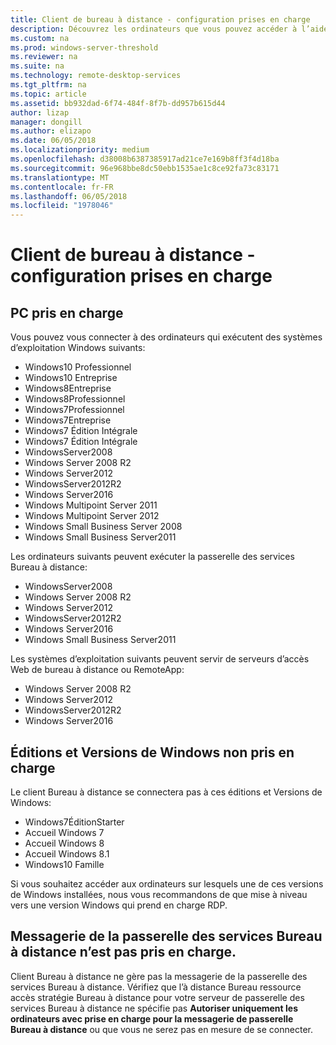 ```yaml
---
title: Client de bureau à distance - configuration prises en charge
description: Découvrez les ordinateurs que vous pouvez accéder à l’aide de clients de bureau à distance
ms.custom: na
ms.prod: windows-server-threshold
ms.reviewer: na
ms.suite: na
ms.technology: remote-desktop-services
ms.tgt_pltfrm: na
ms.topic: article
ms.assetid: bb932dad-6f74-484f-8f7b-dd957b615d44
author: lizap
manager: dongill
ms.author: elizapo
ms.date: 06/05/2018
ms.localizationpriority: medium
ms.openlocfilehash: d38008b6387385917ad21ce7e169b8ff3f4d18ba
ms.sourcegitcommit: 96e968bbe8dc50ebb1535ae1c8ce92fa73c83171
ms.translationtype: MT
ms.contentlocale: fr-FR
ms.lasthandoff: 06/05/2018
ms.locfileid: "1978046"
---
```

# <a name="remote-desktop-client---supported-configuration"></a>Client de bureau à distance - configuration prises en charge

## <a name="supported-pcs"></a>PC pris en charge
Vous pouvez vous connecter à des ordinateurs qui exécutent des systèmes d’exploitation Windows suivants:
- Windows10 Professionnel
- Windows10 Entreprise
- Windows8Entreprise
- Windows8Professionnel
- Windows7Professionnel
- Windows7Entreprise
- Windows7 Édition Intégrale
- Windows7 Édition Intégrale
- WindowsServer2008
- Windows Server 2008 R2
- Windows Server2012
- WindowsServer2012R2
- Windows Server2016
- Windows Multipoint Server 2011
- Windows Multipoint Server 2012
- Windows Small Business Server 2008
- Windows Small Business Server2011

Les ordinateurs suivants peuvent exécuter la passerelle des services Bureau à distance:

- WindowsServer2008
- Windows Server 2008 R2
- Windows Server2012
- WindowsServer2012R2
- Windows Server2016
- Windows Small Business Server2011

Les systèmes d’exploitation suivants peuvent servir de serveurs d’accès Web de bureau à distance ou RemoteApp:
- Windows Server 2008 R2
- Windows Server2012
- WindowsServer2012R2
- Windows Server2016

## <a name="unsupported-windows-versions-and-editions"></a>Éditions et Versions de Windows non pris en charge

Le client Bureau à distance se connectera pas à ces éditions et Versions de Windows:

- Windows7ÉditionStarter
- Accueil Windows 7
- Accueil Windows 8
- Accueil Windows 8.1
- Windows10 Famille

Si vous souhaitez accéder aux ordinateurs sur lesquels une de ces versions de Windows installées, nous vous recommandons de que mise à niveau vers une version Windows qui prend en charge RDP.

## <a name="rd-gateway-messaging-is-not-supported"></a>Messagerie de la passerelle des services Bureau à distance n’est pas pris en charge.
Client Bureau à distance ne gère pas la messagerie de la passerelle des services Bureau à distance. Vérifiez que l’à distance Bureau ressource accès stratégie Bureau à distance pour votre serveur de passerelle des services Bureau à distance ne spécifie pas **Autoriser uniquement les ordinateurs avec prise en charge pour la messagerie de passerelle Bureau à distance** ou que vous ne serez pas en mesure de se connecter.